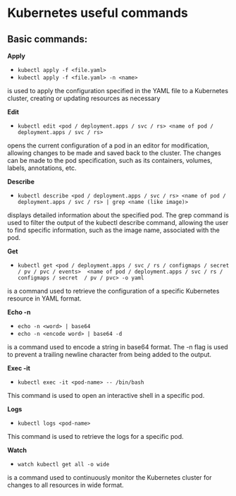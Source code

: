 # Kubernetes useful commands

Basic commands:
---------------

**Apply**
- `kubectl apply -f <file.yaml>`
- `kubectl apply -f <file.yaml> -n <name>`

is used to apply the configuration specified in the YAML file to a Kubernetes cluster, creating or updating resources as necessary

**Edit**
- `kubectl edit <pod / deployment.apps / svc / rs> <name of pod / deployment.apps / svc / rs>`

opens the current configuration of a pod in an editor for modification, allowing changes to be made and saved back to the cluster. The changes can be made to the pod specification, such as its containers, volumes, labels, annotations, etc.

**Describe**
- `kubectl describe <pod / deployment.apps / svc / rs> <name of pod / deployment.apps / svc / rs> | grep <name (like image)>`

displays detailed information about the specified pod. The grep command is used to filter the output of the kubectl describe command, allowing the user to find specific information, such as the image name, associated with the pod.

**Get**
- `kubectl get <pod / deployment.apps / svc / rs / configmaps / secret / pv / pvc / events>  <name of pod / deployment.apps / svc / rs / configmaps / secret  / pv / pvc> -o yaml`

is a command used to retrieve the configuration of a specific Kubernetes resource in YAML format.

**Echo -n**
- `echo -n <word> | base64`
- `echo -n <encode word> | base64 -d`
  
 is a command used to encode a string in base64 format. The -n flag is used to prevent a trailing newline character from being added to the output. 

**Exec -it**
- `kubectl exec -it <pod-name> -- /bin/bash`

This command is used to open an interactive shell in a specific pod.

**Logs**
- `kubectl logs <pod-name>`

This command is used to retrieve the logs for a specific pod.

**Watch**
- `watch kubectl get all -o wide`

is a command used to continuously monitor the Kubernetes cluster for changes to all resources in wide format.





